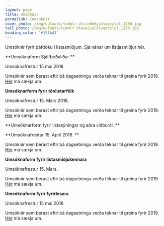```yaml
---
layout: page
title: Umsóknir
permalink: /umsoknir
cover_photo: /img/uploads/tumblr_otcin0mhju1vaprzlo1_1280.jpg
tail_photo: /img/uploads/tumblr_otasw2uald1vaprzlo1_1280.jpg
heading_color: '#151A41'
---
```

Umsóknir fyrir þátttöku í listasmiðjum. Sjá nánar um listjasmiðjur hér.

**Umsóknaform Sjálfboðaliðar **

Umsóknafrestur 15 maí 2018. 

Umsóknir sem berast eftir þá dagsetningu verða teknar til greina fyrir 2019. [Hér](https://podio.com/webforms/20703886/1425536) má sækja um. 

**Umsóknarform fyrir tónlistarfólk**

Umsóknafrestur 15. Mars 2018. 

Umsóknir sem berast eftir þá dagsetningu verða teknar til greina fyrir 2019.  [Hér](https://podio.com/webforms/20769252/1427418) má sækja um.

**Umsóknarform fyrir listasýningar og aðra viðburði. **

**Umsóknafrestur 15. April 2018. **

Umsóknir sem berast eftir þá dagsetningu verða teknar til greina fyrir 2019. [Hér](https://podio.com/webforms/20769251/1427416) má sækja um. 

**Umsóknaform fyrir listasmiðjukennara**

Umsóknafrestur 15. Mars. 

Umsóknir sem berast eftir þá dagsetningu verða teknar til greina fyrir 2019. [Hér](https://podio.com/webforms/20769289/1427422) má sækja um. 

**Umsóknaform fyrir fyrirlesara**

Umsóknafrestur 15 maí 2018. 

Umsóknir sem berast eftir þá dagsetningu verða teknar til greina fyrir 2019.[ Hér](https://podio.com/webforms/20769301/1427427) má sækja um.
